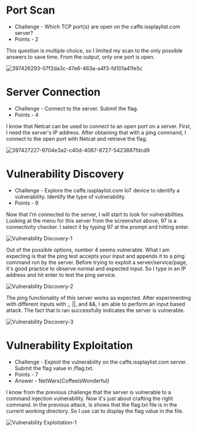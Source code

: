 # Port Scan

* Challenge - Which TCP port(s) are open on the caffe.issplaylist.com server?
* Points - 2

This question is multiple choice, so I limited my scan to the only possible answers to save time. From the output, only one port is open. 

![397426293-07f2da3c-47e6-463a-a4f3-fd101a41fe5c](https://github.com/user-attachments/assets/fffc0675-f448-49be-8b0d-0972514c5dc1)


# Server Connection

* Challenge - Connect to the server. Submit the flag.
* Points - 4

I know that Netcat can be used to connect to an open port on a server. First, I need the server's IP address. After obtaining that with a ping command, I connect to the open port with Netcat and retrieve the flag. 

![397427227-9704e3a2-c40d-4087-8727-5423887fdcd9](https://github.com/user-attachments/assets/8f7f011a-ecb5-4bf5-b901-178bc6a675fb)


# Vulnerability Discovery

* Challenge - Explore the caffe.issplaylist.com IoT device to identify a vulnerability. Identify the type of vulnerability.
* Points - 9

Now that I’m connected to the server, I will start to look for vulnerabilities. Looking at the menu for this server from the screenshot above, 97 is a connectivity checker. I select it by typing 97 at the prompt and hitting enter. 

![Vulnerability Discovery-1](https://github.com/user-attachments/assets/7ea6843c-20e8-47a4-bba6-896d23000c0a)

Out of the possible options, number 4 seems vulnerable. What I am expecting is that the ping test accepts your input and appends it to a ping command run by the server. Before trying to exploit a server/service/page, it's good practice to observe normal and expected input. So I type in an IP address and hit enter to test the ping service. 

![Vulnerability Discovery-2](https://github.com/user-attachments/assets/3785e985-6c5e-47d4-9181-dab32b158371)

The ping functionality of this server works as expected. After experimenting with different inputs with ;, ||, and &&, I am able to perform an input based attack. The fact that ls ran successfully indicates the server is vulnerable. 

![Vulnerability Discovery-3](https://github.com/user-attachments/assets/038129ce-cca9-4e08-bbd6-0b0f271dee03)


# Vulnerability Exploitation

* Challenge - Exploit the vulnerability on the caffe.issplaylist.com server. Submit the flag value in /flag.txt.
* Points - 7
* Answer - NetWars{CoffeeIsWonderful}

I know from the previous challenge that the server is vulnerable to a command injection vulnerability. Now it's just about crafting the right command. In the previous attack, ls shows that the flag.txt file is in the current working directory. So I use cat to display the flag value in the file. 

![Vulnerability Exploitation-1](https://github.com/user-attachments/assets/fd6c4da0-228c-4a4e-aeb5-afdb39db793d)
